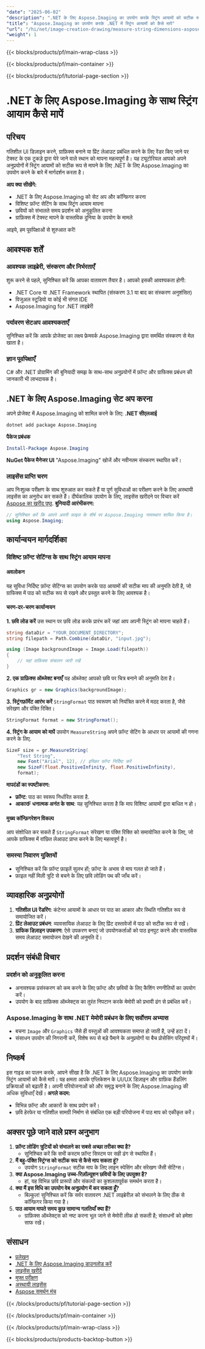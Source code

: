 ```yaml
---
"date": "2025-06-02"
"description": ".NET के लिए Aspose.Imaging का उपयोग करके स्ट्रिंग आयामों को सटीक रूप से मापने का तरीका जानें, जिससे आपके अनुप्रयोगों में सटीक टेक्स्ट प्लेसमेंट सुनिश्चित हो सके।"
"title": "Aspose.Imaging का उपयोग करके .NET में स्ट्रिंग आयामों को कैसे मापें"
"url": "/hi/net/image-creation-drawing/measure-string-dimensions-aspose-imaging-net/"
"weight": 1
---
```


{{< blocks/products/pf/main-wrap-class >}}

{{< blocks/products/pf/main-container >}}

{{< blocks/products/pf/tutorial-page-section >}}
# .NET के लिए Aspose.Imaging के साथ स्ट्रिंग आयाम कैसे मापें
## परिचय
गतिशील UI डिज़ाइन करने, ग्राफ़िक्स बनाने या प्रिंट लेआउट प्रबंधित करने के लिए रेंडर किए जाने पर टेक्स्ट के एक टुकड़े द्वारा घेरे जाने वाले स्थान को मापना महत्वपूर्ण है। यह ट्यूटोरियल आपको अपने अनुप्रयोगों में स्ट्रिंग आयामों को सटीक रूप से मापने के लिए .NET के लिए Aspose.Imaging का उपयोग करने के बारे में मार्गदर्शन करता है।

**आप क्या सीखेंगे:**
- .NET के लिए Aspose.Imaging को सेट अप और कॉन्फ़िगर करना
- विशिष्ट फ़ॉन्ट सेटिंग के साथ स्ट्रिंग आयाम मापना
- छवियों को संभालते समय प्रदर्शन को अनुकूलित करना
- ग्राफ़िक्स में टेक्स्ट मापने के वास्तविक दुनिया के उपयोग के मामले

आइये, हम पूर्वापेक्षाओं से शुरुआत करें!
## आवश्यक शर्तें
### आवश्यक लाइब्रेरी, संस्करण और निर्भरताएँ
शुरू करने से पहले, सुनिश्चित करें कि आपका वातावरण तैयार है। आपको इसकी आवश्यकता होगी:
- .NET Core या .NET Framework स्थापित (संस्करण 3.1 या बाद का संस्करण अनुशंसित)
- विजुअल स्टूडियो या कोई भी संगत IDE
- Aspose.Imaging for .NET लाइब्रेरी

### पर्यावरण सेटअप आवश्यकताएँ
सुनिश्चित करें कि आपके प्रोजेक्ट का लक्ष्य फ्रेमवर्क Aspose.Imaging द्वारा समर्थित संस्करण से मेल खाता है।

### ज्ञान पूर्वापेक्षाएँ
C# और .NET प्रोग्रामिंग की बुनियादी समझ के साथ-साथ अनुप्रयोगों में फ़ॉन्ट और ग्राफिक्स प्रबंधन की जानकारी भी लाभदायक है।
## .NET के लिए Aspose.Imaging सेट अप करना
अपने प्रोजेक्ट में Aspose.Imaging को शामिल करने के लिए:
**.NET सीएलआई**
```bash
dotnet add package Aspose.Imaging
```

**पैकेज प्रबंधक**
```powershell
Install-Package Aspose.Imaging
```

**NuGet पैकेज मैनेजर UI**
"Aspose.Imaging" खोजें और नवीनतम संस्करण स्थापित करें।
### लाइसेंस प्राप्ति चरण
आप निःशुल्क परीक्षण के साथ शुरुआत कर सकते हैं या पूर्ण सुविधाओं का परीक्षण करने के लिए अस्थायी लाइसेंस का अनुरोध कर सकते हैं। दीर्घकालिक उपयोग के लिए, लाइसेंस खरीदने पर विचार करें [Aspose का खरीद पृष्ठ](https://purchase.aspose.com/buy).
**बुनियादी आरंभीकरण:**
```csharp
// सुनिश्चित करें कि आपने अपनी फ़ाइल के शीर्ष पर Aspose.Imaging नामस्थान शामिल किया है।
using Aspose.Imaging;
```
## कार्यान्वयन मार्गदर्शिका
### विशिष्ट फ़ॉन्ट सेटिंग्स के साथ स्ट्रिंग आयाम मापना
#### अवलोकन
यह सुविधा निर्दिष्ट फ़ॉन्ट सेटिंग्स का उपयोग करके पाठ आयामों की सटीक माप की अनुमति देती है, जो ग्राफिक्स में पाठ को सटीक रूप से रखने और प्रस्तुत करने के लिए आवश्यक है।
#### चरण-दर-चरण कार्यान्वयन
**1. छवि लोड करें**
उस स्थान पर छवि लोड करके प्रारंभ करें जहां आप अपनी स्ट्रिंग को मापना चाहते हैं।
```csharp
string dataDir = "YOUR_DOCUMENT_DIRECTORY";
string filepath = Path.Combine(dataDir, "input.jpg");

using (Image backgroundImage = Image.Load(filepath))
{
    // यहां ग्राफ़िक्स संचालन जारी रखें
}
```
**2. एक ग्राफ़िक्स ऑब्जेक्ट बनाएँ**
यह ऑब्जेक्ट आपको छवि पर चित्र बनाने की अनुमति देता है।
```csharp
Graphics gr = new Graphics(backgroundImage);
```
**3. स्ट्रिंगफ़ॉर्मेट आरंभ करें**
`StringFormat` पाठ स्वरूपण को नियंत्रित करने में मदद करता है, जैसे संरेखण और पंक्ति रिक्ति।
```csharp
StringFormat format = new StringFormat();
```
**4. स्ट्रिंग के आयाम को मापें**
उपयोग `MeasureString` अपने फ़ॉन्ट सेटिंग के आधार पर आयामों की गणना करने के लिए.
```csharp
SizeF size = gr.MeasureString(
    "Test String",
    new Font("Arial", 12), // इच्छित फ़ॉन्ट निर्दिष्ट करें
    new SizeF(float.PositiveInfinity, float.PositiveInfinity),
    format);
```
**मापदंडों का स्पष्टीकरण:**
- **फ़ॉन्ट**: पाठ का स्वरूप निर्धारित करता है.
- **आकारF धनात्मक अनंत के साथ**: यह सुनिश्चित करता है कि माप विशिष्ट आयामों द्वारा बाधित न हो।
#### मुख्य कॉन्फ़िगरेशन विकल्प
आप संशोधित कर सकते हैं `StringFormat` संरेखण या पंक्ति रिक्ति को समायोजित करने के लिए, जो आपके ग्राफिक्स में वांछित लेआउट प्राप्त करने के लिए महत्वपूर्ण है।
### समस्या निवारण युक्तियों
- सुनिश्चित करें कि फ़ॉन्ट फ़ाइलें सुलभ हों; फ़ॉन्ट के अभाव से माप गलत हो जाते हैं।
- फ़ाइल नहीं मिली त्रुटि से बचने के लिए छवि लोडिंग पथ की जाँच करें।
## व्यावहारिक अनुप्रयोगों
1. **गतिशील UI रेंडरिंग**: कंटेनर आयामों के आधार पर पाठ का आकार और स्थिति गतिशील रूप से समायोजित करें।
2. **प्रिंट लेआउट प्रबंधन**: व्यावसायिक लेआउट के लिए प्रिंट दस्तावेजों में पाठ को सटीक रूप से रखें।
3. **ग्राफिक डिज़ाइन उपकरण**: ऐसे उपकरण बनाएं जो उपयोगकर्ताओं को पाठ इनपुट करने और वास्तविक समय लेआउट समायोजन देखने की अनुमति दें।
## प्रदर्शन संबंधी विचार
### प्रदर्शन को अनुकूलित करना
- अनावश्यक प्रसंस्करण को कम करने के लिए फ़ॉन्ट और छवियों के लिए कैशिंग रणनीतियों का उपयोग करें।
- उपयोग के बाद ग्राफ़िक्स ऑब्जेक्ट्स का तुरंत निपटान करके मेमोरी को प्रभावी ढंग से प्रबंधित करें।
### Aspose.Imaging के साथ .NET मेमोरी प्रबंधन के लिए सर्वोत्तम अभ्यास
- बचना `Image` और `Graphics` जैसे ही वस्तुओं की आवश्यकता समाप्त हो जाती है, उन्हें हटा दें।
- संसाधन उपयोग की निगरानी करें, विशेष रूप से बड़े पैमाने के अनुप्रयोगों या बैच प्रोसेसिंग परिदृश्यों में।
## निष्कर्ष
इस गाइड का पालन करके, आपने सीखा है कि .NET के लिए Aspose.Imaging का उपयोग करके स्ट्रिंग आयामों को कैसे मापें। यह क्षमता आपके एप्लिकेशन के UI/UX डिज़ाइन और ग्राफ़िक हैंडलिंग प्रक्रियाओं को बढ़ाती है। अपनी परियोजनाओं को और समृद्ध बनाने के लिए Aspose.Imaging की अधिक सुविधाएँ देखें।
**अगले कदम:**
- विभिन्न फ़ॉन्ट और आकारों के साथ प्रयोग करें।
- छवि हेरफेर या गतिशील सामग्री निर्माण से संबंधित एक बड़ी परियोजना में पाठ माप को एकीकृत करें।
## अक्सर पूछे जाने वाले प्रश्न अनुभाग
1. **फ़ॉन्ट लोडिंग त्रुटियों को संभालने का सबसे अच्छा तरीका क्या है?**
   - सुनिश्चित करें कि सभी कस्टम फ़ॉन्ट सिस्टम पर सही ढंग से स्थापित हैं।
2. **मैं बहु-पंक्ति स्ट्रिंग्स को सटीक रूप से कैसे माप सकता हूं?**
   - उपयोग `StringFormat` सटीक माप के लिए लाइन स्पेसिंग और संरेखण जैसी सेटिंग्स।
3. **क्या Aspose.Imaging उच्च-रिज़ॉल्यूशन छवियों के लिए उपयुक्त है?**
   - हां, यह विभिन्न छवि प्रारूपों और संकल्पों का कुशलतापूर्वक समर्थन करता है।
4. **क्या मैं इस विधि का उपयोग वेब अनुप्रयोग में कर सकता हूँ?**
   - बिल्कुल! सुनिश्चित करें कि सर्वर वातावरण .NET लाइब्रेरीज़ को संभालने के लिए ठीक से कॉन्फ़िगर किया गया है।
5. **पाठ आयाम मापते समय कुछ सामान्य गलतियाँ क्या हैं?**
   - ग्राफ़िक्स ऑब्जेक्ट्स को नष्ट करना भूल जाने से मेमोरी लीक हो सकती है; संसाधनों को हमेशा साफ रखें।
## संसाधन
- [प्रलेखन](https://reference.aspose.com/imaging/net/)
- [.NET के लिए Aspose.Imaging डाउनलोड करें](https://releases.aspose.com/imaging/net/)
- [लाइसेंस खरीदें](https://purchase.aspose.com/buy)
- [मुफ्त परीक्षण](https://releases.aspose.com/imaging/net/)
- [अस्थायी लाइसेंस](https://purchase.aspose.com/temporary-license/)
- [Aspose समर्थन मंच](https://forum.aspose.com/c/imaging/10)

{{< /blocks/products/pf/tutorial-page-section >}}

{{< /blocks/products/pf/main-container >}}

{{< /blocks/products/pf/main-wrap-class >}}

{{< blocks/products/products-backtop-button >}}